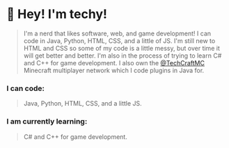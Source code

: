 # :wave: Hey! I'm techy!
> I'm a nerd that likes software, web, and game development! I can code in Java, Python, HTML, CSS, and a little of JS. I'm still new to HTML and CSS so some of my code is a little messy, but over time it will get better and better. I'm also in the process of trying to learn C# and C++ for game development. I also own the [@TechCraftMC](https://github.com/TechCraftMC) Minecraft multiplayer network which I code plugins in Java for.

### I can code:
> Java, Python, HTML, CSS, and a little JS.

### I am currently learning:
> C# and C++ for game development.
